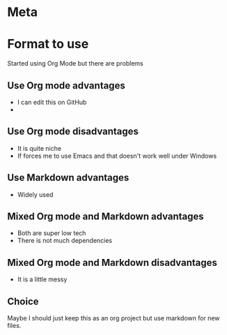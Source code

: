 # Meta

# Format to use

Started using Org Mode but there are problems

## Use Org mode advantages

- I can edit this on GitHub
- 

## Use Org mode disadvantages

- It is quite niche
- If forces me to use Emacs and that doesn't work well under Windows

## Use Markdown advantages

- Widely used

## Mixed Org mode and Markdown advantages

- Both are super low tech
- There is not much dependencies

## Mixed Org mode and Markdown disadvantages

- It is a little messy

## Choice

Maybe I should just keep this as an org project but use markdown for new files.

